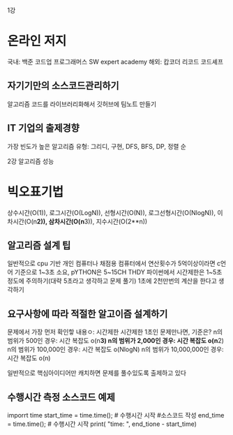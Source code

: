 1강
# 온라인 저지 
국내: 백준 코드업 프로그래머스 SW expert academy
해외: 캅코더 리코드 코드셰프

## 자기기만의 소스코드관리하기
알고리즘 코드를 라이브러리화해서 깃허브에 팀노트 만들기

## IT 기업의 출제경향
가장 빈도가 높은 알고리즘 유형: 그리디, 구현, DFS, BFS, DP, 정렬 순


2강 알고리즘 성능
# 빅오표기법
상수시간(O(1)), 로그시간(O(LogN)), 선형시간(O(N)), 로그선형시간(O(NlogN)), 이차시간(O(n**2)), 삼차시간(O(n**3)), 지수시간(O(2**n))

## 알고리즘 설계 팁 
일반적으로 cpu 기반 개인 컴퓨터나 채점용 컴퓨터에서 연산횟수가 5억이상이라면 c언어 기준으로 1~3초 소요, pYTHON은 5~15CH THDY
파이썬에서 시간제한은 1~5초정도에 주의하기(대략 5초라고 생각하고 문제 풀기)
1초에 2천만번의 계산을 한다고 생각하기

## 요구사항에 따라 적절한 알고이즘 설계하기
문제에서 가장 먼저 확인핳 내용ㅇ: 시간제한
시간제한 1초인 문제만나면, 기준은?
n의 범위가 500인 경우: 시간 복잡도 o(n**3)
n의 범위가 2,000인 경우: 시간 복잡도 o(n**2)
n의 범위가 100,000인 경우: 시간 복잡도 o(NlogN)
n의 범위가 10,000,000인 경우: 시간 복잡도 o(n)

일반적으로 핵심아이디어만 캐치하면 문제를 풀수있도록 출제하고 있다

## 수행시간 측정 소스코드 예제
imporrt time
start_time = time.time(); # 수행시간 시작
#소스코드 작성
end_time = time.time(); # 수행시간 시작
print( "time: ", end_tione - start_time)

